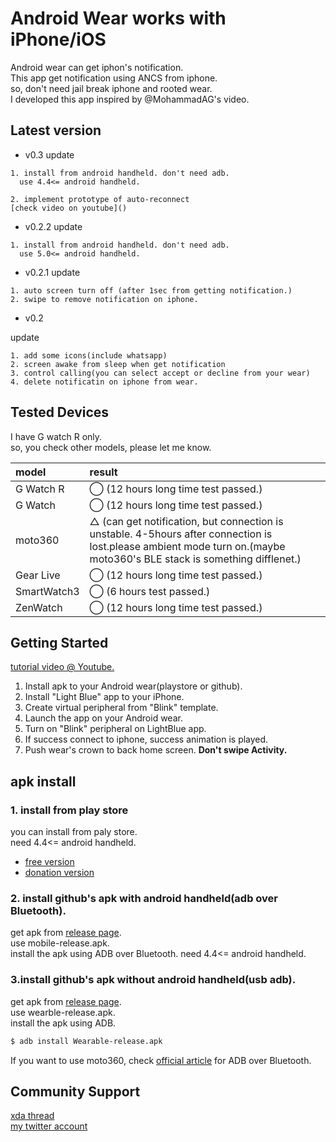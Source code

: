 Android Wear works with iPhone/iOS
===================================

Android wear can get iphon's notification.  
This app get notification using ANCS from iphone.  
so, don't need jail break iphone and rooted wear.  
I developed this app inspired by @MohammadAG's video.

Latest version
--------------
- v0.3
update

```
1. install from android handheld. don't need adb.   
  use 4.4<= android handheld.
  
2. implement prototype of auto-reconnect
[check video on youtube]()
```

- v0.2.2
update

```
1. install from android handheld. don't need adb.   
  use 5.0<= android handheld.
```


- v0.2.1
update

```
1. auto screen turn off (after 1sec from getting notification.)
2. swipe to remove notification on iphone.
```

- v0.2

update
```
1. add some icons(include whatsapp)
2. screen awake from sleep when get notification
3. control calling(you can select accept or decline from your wear)
4. delete notificatin on iphone from wear.
```

Tested Devices
--------------
I have G watch R only.  
so, you check other models, please let me know.

| model | result |
|:--    |:--     |
|G Watch R| ◯ (12 hours long time test passed.)|
|G Watch  | ◯ (12 hours long time test passed.)|
|moto360|△ (can get notification, but connection is unstable. 4-5hours after connection is lost.please ambient mode turn on.(maybe moto360's BLE stack is something difflenet.)|
|Gear Live|◯ (12 hours long time test passed.)|
|SmartWatch3| ◯ (6 hours test passed.)|
|ZenWatch| ◯ (12 hours long time test passed.)|

Getting Started
---------------
[tutorial video @ Youtube.](https://www.youtube.com/watch?v=cIYe6ExIjrQ)

1. Install apk to your Android wear(playstore or github).
2. Install "Light Blue" app to your iPhone.
3. Create virtual peripheral from "Blink" template.  
4. Launch the app on your Android wear.
5. Turn on "Blink" peripheral on LightBlue app.
6. If success connect to iphone, success animation is played.
7. Push wear's crown to back home screen. **Don't swipe Activity.**  

apk install
---------
### 1. install from play store
you can install from paly store.  
need 4.4<= android handheld.

- [free version](https://play.google.com/store/apps/details?id=com.shiitakeo.android_wear_for_ios)
- [donation version](https://play.google.com/store/apps/details?id=com.shiitakeo.android_wear_for_ios.donation)

### 2. install github's apk with android handheld(adb over Bluetooth).
get apk from [release page](https://github.com/shiitakeo/android_wear_for_ios/releases).  
use mobile-release.apk.  
install the apk using ADB over Bluetooth. need 4.4<= android handheld.

### 3.install github's apk without android handheld(usb adb).
get apk from [release page](https://github.com/shiitakeo/android_wear_for_ios/releases).  
use wearble-release.apk.  
install the apk using ADB.

```sh
$ adb install Wearable-release.apk
```

If you want to use moto360, check [official article](https://developer.android.com/training/wearables/apps/bt-debugging.html) for ADB over Bluetooth.

Community Support
-------
[xda thread](http://forum.xda-developers.com/android-wear/development/android-wear-ios-connectivity-t3052524)  
[my twitter account](https://twitter.com/shiitakeo)
